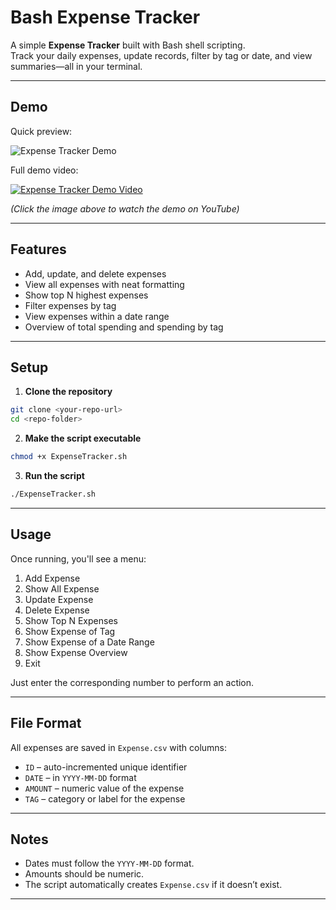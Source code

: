# Bash Expense Tracker

A simple **Expense Tracker** built with Bash shell scripting.  
Track your daily expenses, update records, filter by tag or date, and view summaries—all in your terminal.

---

## Demo

Quick preview:

![Expense Tracker Demo](demo/expense_tracker_demo.gif)

Full demo video:

[![Expense Tracker Demo Video](https://img.youtube.com/vi/sRVQ3uv_TH4/0.jpg)](https://youtu.be/sRVQ3uv_TH4)

_(Click the image above to watch the demo on YouTube)_

---

## Features

- Add, update, and delete expenses
- View all expenses with neat formatting
- Show top N highest expenses
- Filter expenses by tag
- View expenses within a date range
- Overview of total spending and spending by tag

---

## Setup

1. **Clone the repository**

```bash
git clone <your-repo-url>
cd <repo-folder>
```

2. **Make the script executable**

```bash
chmod +x ExpenseTracker.sh
```

3. **Run the script**

```bash
./ExpenseTracker.sh
```

---

## Usage

Once running, you'll see a menu:

1. Add Expense
2. Show All Expense
3. Update Expense
4. Delete Expense
5. Show Top N Expenses
6. Show Expense of Tag
7. Show Expense of a Date Range
8. Show Expense Overview
9. Exit

Just enter the corresponding number to perform an action.

---

## File Format

All expenses are saved in `Expense.csv` with columns:

- `ID` – auto-incremented unique identifier
- `DATE` – in `YYYY-MM-DD` format
- `AMOUNT` – numeric value of the expense
- `TAG` – category or label for the expense

---

## Notes

- Dates must follow the `YYYY-MM-DD` format.
- Amounts should be numeric.
- The script automatically creates `Expense.csv` if it doesn’t exist.

---
